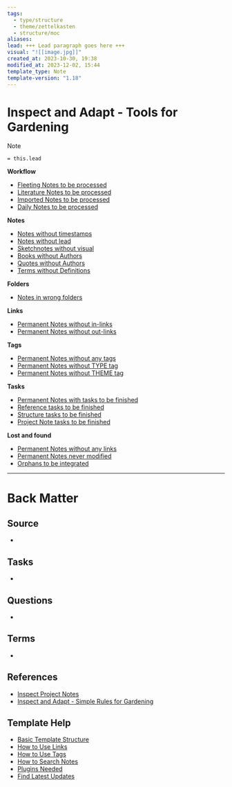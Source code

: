 ```yaml
---
tags:
  - type/structure
  - theme/zettelkasten
  - structure/moc
aliases: 
lead: +++ Lead paragraph goes here +++
visual: "![[image.jpg]]"
created_at: 2023-10-30, 19:38
modified_at: 2023-12-02, 15:44
template_type: Note
template-version: "1.18"
---
```

<!--  See "Template Help" below for using properties -->

# Inspect and Adapt - Tools for Gardening

<!--  Main idea of my thoughts -->

> [!Note]
> `= this.lead`

<!-- Other content of my note  -->
**Workflow**
- [Fleeting Notes to be processed](Fleeting%20Notes%20to%20be%20processed.md)
- [Literature Notes to be processed](Literature%20Notes%20to%20be%20processed.md)
- [Imported Notes to be processed](Imported%20Notes%20to%20be%20processed.md)
- [Daily Notes to be processed](Heatmap%20Calendar%20with%20Tasks.md)

**Notes**
- [Notes without timestamps](Notes%20without%20timestamps.md)
- [Notes without lead](Notes%20without%20lead.md)
- [Sketchnotes without visual](Sketchnotes%20without%20visual.md)
- [Books without Authors](Books%20without%20Authors.md)
- [Quotes without Authors](Quotes%20without%20Authors.md)
- [Terms without Definitions](Terms%20without%20Definitions.md)

**Folders**
- [Notes in wrong folders](Notes%20in%20wrong%20folders.md)

**Links**
- [Permanent Notes without in-links](Permanent%20Notes%20without%20in-links.md)
- [Permanent Notes without out-links](Permanent%20Notes%20without%20out-links.md)

**Tags**
- [Permanent Notes without any tags](Permanent%20Notes%20without%20any%20tags.md)
- [Permanent Notes without TYPE tag](Permanent%20Notes%20without%20TYPE%20tag.md)
- [Permanent Notes without THEME tag](Permanent%20Notes%20without%20THEME%20tag.md)

**Tasks**
- [Permanent Notes with tasks to be finished](Permanent%20Notes%20with%20tasks%20to%20be%20finished.md)
- [Reference tasks to be finished](Reference%20tasks%20to%20be%20finished.md)
- [Structure tasks to be finished](Structure%20tasks%20to%20be%20finished.md)
- [Project Note tasks to be finished](Project%20Note%20tasks%20to%20be%20finished.md)

**Lost and found**
- [Permanent Notes without any links](Permanent%20Notes%20without%20any%20links.md)
- [Permanent Notes never modified](Permanent%20Notes%20never%20modified.md)
- [Orphans to be integrated](Orphans%20to%20be%20integrated.md)

---
# Back Matter

## Source
<!-- Always keep a link to the source- --> 
- 

## Tasks
<!-- What remains to be done with this note? --> 
- 

## Questions
<!-- What remains for you to consider? --> 
- 

## Terms
<!-- Links to definition pages. -->
- 

## References
<!-- Links to pages not referenced in the content. -->
- [Inspect Project Notes](Inspect%20Project%20Notes.md)
- [Inspect and Adapt - Simple Rules for Gardening](Inspect%20and%20Adapt%20-%20Simple%20Rules%20for%20Gardening.md)

## Template Help
<!-- Links to external help pages on GitHub. -->
- [Basic Template Structure](https://github.com/groepl/Obsidian-Templates#basic-template-structure)
- [How to Use Links](https://github.com/groepl/Obsidian-Templates#how-to-use-links)
- [How to Use Tags](https://github.com/groepl/Obsidian-Templates#how-to-use-tags)
- [How to Search Notes](https://github.com/groepl/Obsidian-Templates#how-to-search-notes)
- [Plugins Needed](https://github.com/groepl/Obsidian-Templates#obsidian-plugins-needed)
- [Find Latest Updates](https://github.com/groepl/Obsidian-Templates)
